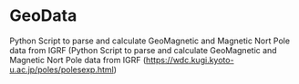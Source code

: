 # GeoData
Python Script to parse and calculate GeoMagnetic and Magnetic Nort Pole data from IGRF (Python Script to parse and calculate GeoMagnetic and Magnetic Nort Pole data from IGRF (https://wdc.kugi.kyoto-u.ac.jp/poles/polesexp.html)
